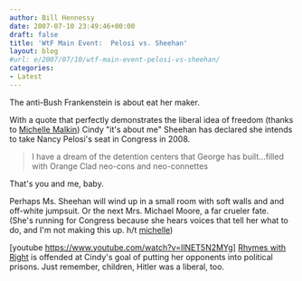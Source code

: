 ```yaml
---
author: Bill Hennessy
date: 2007-07-10 23:49:46+00:00
draft: false
title: 'WtF Main Event:  Pelosi vs. Sheehan'
layout: blog
#url: e/2007/07/10/wtf-main-event-pelosi-vs-sheehan/
categories:
- Latest
---
```


The anti-Bush Frankenstein is about eat her maker. 

With a quote that perfectly demonstrates the liberal idea of freedom (thanks to [Michelle Malkin](https://michellemalkin.com/2007/07/10/its-official-cindys-on-her-way-to-washington/)) Cindy "it's about me" Sheehan has declared she intends to take Nancy Pelosi's seat in Congress in 2008.

> I have a dream of the detention centers that George has built…filled with Orange Clad neo-cons and neo-connettes

That's you and me, baby. 

Perhaps Ms. Sheehan will wind up in a small room with soft walls and and off-white jumpsuit.  Or the next Mrs. Michael Moore, a far crueler fate. (She's running for Congress because she hears voices that tell her what to do, and I'm not making this up.  h/t [michelle](https://hotair.com/archives/2007/07/09/video-the-voices-in-my-head-told-me-to-challenge-pelosi-says-st-cindy/))


[youtube https://www.youtube.com/watch?v=IlNET5N2MYg]
[
Rhymes with Right](https://rhymeswithright.mu.nu/archives/233134.php) is offended at Cindy's goal of putting her opponents into political prisons.  Just remember, children, Hitler was a liberal, too.

